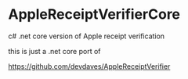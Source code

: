 # AppleReceiptVerifierCore
c# .net core version of Apple receipt verification


this is just a .net core port of 

https://github.com/devdaves/AppleReceiptVerifier
